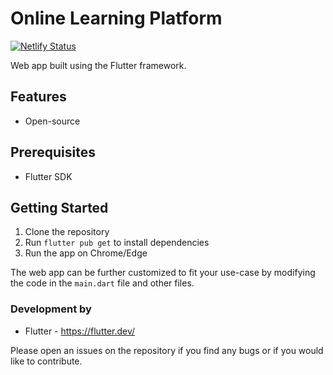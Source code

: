 # Online Learning Platform

[![Netlify Status](https://api.netlify.com/api/v1/badges/fda5654e-6547-4eec-916c-016667a5183c/deploy-status)](https://incandescent-sunshine-a8c0c3.netlify.app/#/)

Web app built using the Flutter framework.

## Features

- Open-source

## Prerequisites

- Flutter SDK

## Getting Started

1. Clone the repository
2. Run `flutter pub get` to install dependencies
3. Run the app on Chrome/Edge

The web app can be further customized to fit your use-case by modifying the code in the `main.dart` file and other files.

### Development by

- Flutter - https://flutter.dev/

Please open an issues on the repository if you find any bugs or if you would like to contribute.

